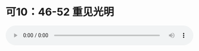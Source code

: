 # 可10：46-52 重见光明

<audio style="width: 100%;" preload="false" controls controlslist="nodownload"><source src="http://file.simai.life/audio/mp3/old/27359.mp3" type="audio/mpeg">Your browser does not support the audio element.</audio>


